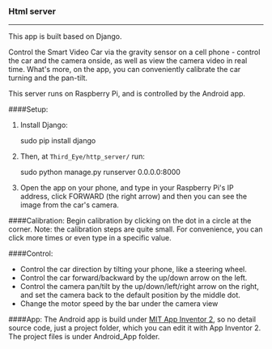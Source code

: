 ### Html server
----------
This app is built based on Django.

Control the Smart Video Car via the gravity sensor on a cell phone - control the car and the camera onside, as well as view the camera video in real time. What's more, on the app, you can conveniently calibrate the car turning and the pan-tilt. 

This server runs on Raspberry Pi, and is controlled by the Android app.

####Setup:
1. Install Django:

	sudo pip install django
2. Then, at `Third_Eye/http_server/` run:

	sudo python manage.py runserver 0.0.0.0:8000

3. Open the app on your phone, and type in your Raspberry Pi's IP address, click FORWARD (the right arrow) and then you can see the image from the car's camera.

####Calibration:
Begin calibration by clicking on the dot in a circle at the corner. Note: the calibration steps are quite small. For convenience, you can click more times or even type in a specific value.

####Control:
 - Control the car direction by tilting your phone, like a steering wheel.
 - Control the car forward/backward by the up/down arrow on the left.
 - Control the camera pan/tilt by the up/down/left/right arrow on the right, and set the camera back to the default position by the middle dot.
 - Change the motor speed by the bar under the camera view

####App:
The Android app is build under [MIT App Inventor 2](http://ai2.appinventor.mit.edu/), so no detail source code, just a project folder, which you can edit it with App Inventor 2. The project files is under Android_App folder.